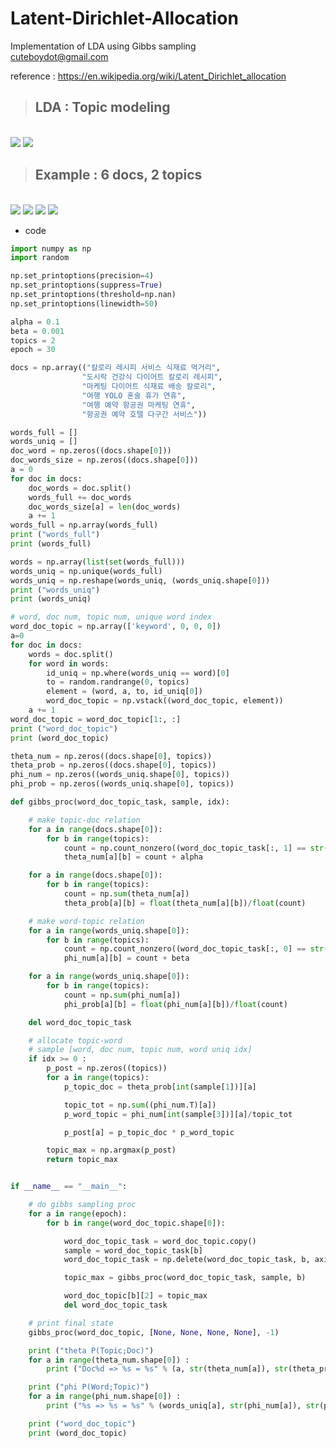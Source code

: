 # Latent-Dirichlet-Allocation
Implementation of LDA using Gibbs sampling  
cuteboydot@gmail.com  

reference : https://en.wikipedia.org/wiki/Latent_Dirichlet_allocation  

> ## LDA : Topic modeling  
<br>
<img src="https://github.com/cuteboydot/Latent-Dirichlet-Allocation/blob/master/img/lda_plate.png" />
<img src="https://github.com/cuteboydot/Latent-Dirichlet-Allocation/blob/master/img/lda_param.png" />
</br>

> ## Example : 6 docs, 2 topics      
<br>
<img src="https://github.com/cuteboydot/Latent-Dirichlet-Allocation/blob/master/img/docs.png" />
<img src="https://github.com/cuteboydot/Latent-Dirichlet-Allocation/blob/master/img/words.png" />
<img src="https://github.com/cuteboydot/Latent-Dirichlet-Allocation/blob/master/img/state.png" />
<img src="https://github.com/cuteboydot/Latent-Dirichlet-Allocation/blob/master/img/after_param.png" />
</br>  


- code  
```python
import numpy as np
import random

np.set_printoptions(precision=4)
np.set_printoptions(suppress=True)
np.set_printoptions(threshold=np.nan)
np.set_printoptions(linewidth=50)

alpha = 0.1
beta = 0.001
topics = 2
epoch = 30

docs = np.array(("칼로리 레시피 서비스 식재료 먹거리",
                "도시락 건강식 다이어트 칼로리 레시피",
                "마케팅 다이어트 식재료 배송 칼로리",
                "여행 YOLO 혼술 휴가 연휴",
                "여행 예약 항공권 마케팅 연휴",
                "항공권 예약 호텔 다구간 서비스"))

words_full = []
words_uniq = []
doc_word = np.zeros((docs.shape[0]))
doc_words_size = np.zeros((docs.shape[0]))
a = 0
for doc in docs:
    doc_words = doc.split()
    words_full += doc_words
    doc_words_size[a] = len(doc_words)
    a += 1
words_full = np.array(words_full)
print ("words_full")
print (words_full)

words = np.array(list(set(words_full)))
words_uniq = np.unique(words_full)
words_uniq = np.reshape(words_uniq, (words_uniq.shape[0]))
print ("words_uniq")
print (words_uniq)

# word, doc num, topic num, unique word index
word_doc_topic = np.array(['keyword', 0, 0, 0])
a=0
for doc in docs:
    words = doc.split()
    for word in words:
        id_uniq = np.where(words_uniq == word)[0]
        to = random.randrange(0, topics)
        element = (word, a, to, id_uniq[0])
        word_doc_topic = np.vstack((word_doc_topic, element))
    a += 1
word_doc_topic = word_doc_topic[1:, :]
print ("word_doc_topic")
print (word_doc_topic)

theta_num = np.zeros((docs.shape[0], topics))
theta_prob = np.zeros((docs.shape[0], topics))
phi_num = np.zeros((words_uniq.shape[0], topics))
phi_prob = np.zeros((words_uniq.shape[0], topics))

def gibbs_proc(word_doc_topic_task, sample, idx):

    # make topic-doc relation
    for a in range(docs.shape[0]):
        for b in range(topics):
            count = np.count_nonzero((word_doc_topic_task[:, 1] == str(a)) & (word_doc_topic_task[:, 2] == str(b)))
            theta_num[a][b] = count + alpha

    for a in range(docs.shape[0]):
        for b in range(topics):
            count = np.sum(theta_num[a])
            theta_prob[a][b] = float(theta_num[a][b])/float(count)

    # make word-topic relation
    for a in range(words_uniq.shape[0]):
        for b in range(topics):
            count = np.count_nonzero((word_doc_topic_task[:, 0] == str(words_uniq[a])) & (word_doc_topic_task[:, 2] == str(b)))
            phi_num[a][b] = count + beta

    for a in range(words_uniq.shape[0]):
        for b in range(topics):
            count = np.sum(phi_num[a])
            phi_prob[a][b] = float(phi_num[a][b])/float(count)

    del word_doc_topic_task

    # allocate topic-word
    # sample [word, doc num, topic num, word uniq idx]
    if idx >= 0 :
        p_post = np.zeros((topics))
        for a in range(topics):
            p_topic_doc = theta_prob[int(sample[1])][a]

            topic_tot = np.sum((phi_num.T)[a])
            p_word_topic = phi_num[int(sample[3])][a]/topic_tot

            p_post[a] = p_topic_doc * p_word_topic

        topic_max = np.argmax(p_post)
        return topic_max


if __name__ == "__main__":

    # do gibbs sampling proc
    for a in range(epoch):
        for b in range(word_doc_topic.shape[0]):

            word_doc_topic_task = word_doc_topic.copy()
            sample = word_doc_topic_task[b]
            word_doc_topic_task = np.delete(word_doc_topic_task, b, axis=0)

            topic_max = gibbs_proc(word_doc_topic_task, sample, b)

            word_doc_topic[b][2] = topic_max
            del word_doc_topic_task

    # print final state
    gibbs_proc(word_doc_topic, [None, None, None, None], -1)

    print ("theta P(Topic;Doc)")
    for a in range(theta_num.shape[0]) :
        print ("Doc%d => %s = %s" % (a, str(theta_num[a]), str(theta_prob[a])))

    print ("phi P(Word;Topic)")
    for a in range(phi_num.shape[0]) :
        print ("%s => %s = %s" % (words_uniq[a], str(phi_num[a]), str(phi_prob[a])))

    print ("word_doc_topic")
    print (word_doc_topic)
```
